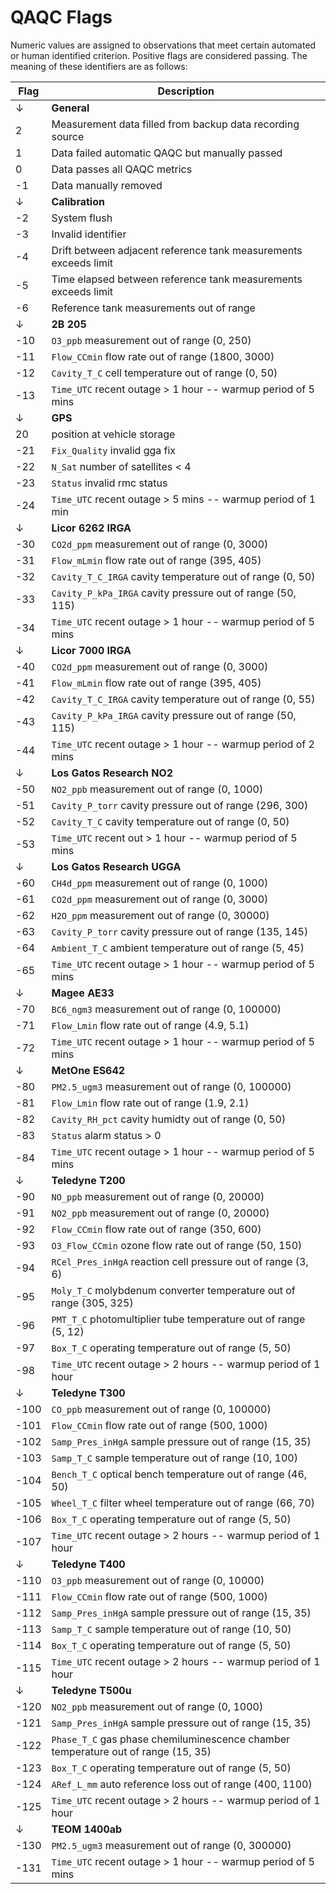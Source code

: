 # QAQC Flags

Numeric values are assigned to observations that meet certain automated or human identified criterion. Positive flags are considered passing. The meaning of these identifiers are as follows:

| Flag | Description                                                                       |
| ---- | --------------------------------------------------------------------------------- |
| ↓    | **General**                                                                       |
| 2    | Measurement data filled from backup data recording source                         |
| 1    | Data failed automatic QAQC but manually passed                                    |
| 0    | Data passes all QAQC metrics                                                      |
| -1   | Data manually removed                                                             |
| ↓    | **Calibration**                                                                   |
| -2   | System flush                                                                      |
| -3   | Invalid identifier                                                                |
| -4   | Drift between adjacent reference tank measurements exceeds limit                  |
| -5   | Time elapsed between reference tank measurements exceeds limit                    |
| -6   | Reference tank measurements out of range                                          |
| ↓    | **2B 205**                                                                        |
| -10  | `O3_ppb` measurement out of range (0, 250)                                        |
| -11  | `Flow_CCmin` flow rate out of range (1800, 3000)                                  |
| -12  | `Cavity_T_C` cell temperature out of range (0, 50)                                |
| -13  | `Time_UTC` recent outage > 1 hour -- warmup period of 5 mins                      |
| ↓    | **GPS**                                                                           |
|  20  | position at vehicle storage                                                       |
| -21  | `Fix_Quality` invalid gga fix                                                     |
| -22  | `N_Sat` number of satellites < 4                                                  |
| -23  | `Status` invalid rmc status                                                       |
| -24  | `Time_UTC` recent outage > 5 mins -- warmup period of 1 min                       |
| ↓    | **Licor 6262 IRGA**                                                               |
| -30  | `CO2d_ppm` measurement out of range (0, 3000)                                     |
| -31  | `Flow_mLmin` flow rate out of range (395, 405)                                    |
| -32  | `Cavity_T_C_IRGA` cavity temperature out of range (0, 50)                         |
| -33  | `Cavity_P_kPa_IRGA` cavity pressure out of range (50, 115)                        |
| -34  | `Time_UTC` recent outage > 1 hour -- warmup period of 5 mins                      |
| ↓    | **Licor 7000 IRGA**                                                               |
| -40  | `CO2d_ppm` measurement out of range  (0, 3000)                                    |
| -41  | `Flow_mLmin` flow rate out of range (395, 405)                                    |
| -42  | `Cavity_T_C_IRGA` cavity temperature out of range (0, 55)                         |
| -43  | `Cavity_P_kPa_IRGA` cavity pressure out of range (50, 115)                        |
| -44  | `Time_UTC` recent outage > 1 hour -- warmup period of 2 mins                      |
| ↓    | **Los Gatos Research NO2**                                                        |
| -50  | `NO2_ppb` measurement out of range (0, 1000)                                      |
| -51  | `Cavity_P_torr` cavity pressure out of range (296, 300)                           |
| -52  | `Cavity_T_C` cavity temperature out of range (0, 50)                              |
| -53  | `Time_UTC` recent out > 1 hour -- warmup period of 5 mins                         |
| ↓    | **Los Gatos Research UGGA**                                                       |
| -60  | `CH4d_ppm` measurement out of range  (0, 1000)                                    |
| -61  | `CO2d_ppm` measurement out of range  (0, 3000)                                    |
| -62  | `H2O_ppm` measurement out of range   (0, 30000)                                   |
| -63  | `Cavity_P_torr` cavity pressure out of range (135, 145)                           |
| -64  | `Ambient_T_C` ambient temperature out of range (5, 45)                            |
| -65  | `Time_UTC` recent outage > 1 hour -- warmup period of 5 mins                      |
| ↓    | **Magee AE33**                                                                    |
| -70  | `BC6_ngm3` measurement out of range (0, 100000)                                   |
| -71  | `Flow_Lmin` flow rate out of range (4.9, 5.1)                                     |
| -72  | `Time_UTC` recent outage > 1 hour -- warmup period of 5 mins                      |
| ↓    | **MetOne ES642**                                                                  |
| -80  | `PM2.5_ugm3` measurement out of range  (0, 100000)                                |
| -81  | `Flow_Lmin` flow rate out of range (1.9, 2.1)                                     |
| -82  | `Cavity_RH_pct` cavity humidty out of range (0, 50)                               |
| -83  | `Status` alarm status > 0                                                         |
| -84  | `Time_UTC` recent outage > 1 hour -- warmup period of 5 mins                      |
| ↓    | **Teledyne T200**                                                                 |
| -90  | `NO_ppb` measurement out of range (0, 20000)                                      |
| -91  | `NO2_ppb` measurement out of range (0, 20000)                                     |
| -92  | `Flow_CCmin` flow rate out of range (350, 600)                                    |
| -93  | `O3_Flow_CCmin` ozone flow rate out of range (50, 150)                            |
| -94  | `RCel_Pres_inHgA` reaction cell pressure out of range (3, 6)                      |
| -95  | `Moly_T_C` molybdenum converter temperature out of range (305, 325)               |
| -96  | `PMT_T_C` photomultiplier tube temperature out of range (5, 12)                   |
| -97  | `Box_T_C` operating temperature out of range (5, 50)                              |
| -98  | `Time_UTC` recent outage > 2 hours -- warmup period of 1 hour                     |
| ↓    | **Teledyne T300**                                                                 |
| -100 | `CO_ppb` measurement out of range  (0, 100000)                                    |
| -101 | `Flow_CCmin` flow rate out of range (500, 1000)                                   |
| -102 | `Samp_Pres_inHgA` sample pressure out of range (15, 35)                           |
| -103 | `Samp_T_C` sample temperature out of range (10, 100)                              |
| -104 | `Bench_T_C` optical bench temperature out of range (46, 50)                       |
| -105 | `Wheel_T_C` filter wheel temperature out of range (66, 70)                        |
| -106 | `Box_T_C` operating temperature out of range (5, 50)                              |
| -107 | `Time_UTC` recent outage > 2 hours -- warmup period of 1 hour                     |
| ↓    | **Teledyne T400**                                                                 |
| -110 | `O3_ppb` measurement out of range  (0, 10000)                                     |
| -111 | `Flow_CCmin` flow rate out of range (500, 1000)                                   |
| -112 | `Samp_Pres_inHgA` sample pressure out of range (15, 35)                           |
| -113 | `Samp_T_C` sample temperature out of range (10, 50)                               |
| -114 | `Box_T_C` operating temperature out of range (5, 50)                              |
| -115 | `Time_UTC` recent outage > 2 hours -- warmup period of 1 hour                     |
| ↓    | **Teledyne T500u**                                                                |
| -120 | `NO2_ppb` measurement out of range  (0, 1000)                                     |
| -121 | `Samp_Pres_inHgA` sample pressure out of range (15, 35)                           |
| -122 | `Phase_T_C` gas phase chemiluminescence chamber temperature out of range (15, 35) |
| -123 | `Box_T_C` operating temperature out of range (5, 50)                              |
| -124 | `ARef_L_mm` auto reference loss out of range (400, 1100)                          |
| -125 | `Time_UTC` recent outage > 2 hours -- warmup period of 1 hour                     |
| ↓    | **TEOM 1400ab**                                                                   |
| -130 | `PM2.5_ugm3` measurement out of range (0, 300000)                                 |
| -131 | `Time_UTC` recent outage > 1 hour -- warmup period of 5 mins                      | 